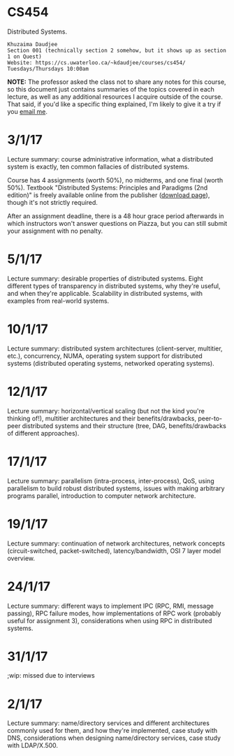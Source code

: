 CS454
=====

Distributed Systems.

    Khuzaima Daudjee
    Section 001 (technically section 2 somehow, but it shows up as section 1 on Quest)
    Website: https://cs.uwaterloo.ca/~kdaudjee/courses/cs454/
    Tuesdays/Thursdays 10:00am

**NOTE:** The professor asked the class not to share any notes for this course, so this document just contains summaries of the topics covered in each lecture, as well as any additional resources I acquire outside of the course. That said, if you'd like a specific thing explained, I'm likely to give it a try if you [email me](mailto:azhang9@gmail.com?subject=CS454).

# 3/1/17

Lecture summary: course administrative information, what a distributed system is exactly, ten common fallacies of distributed systems.

Course has 4 assignments (worth 50%), no midterms, and one final (worth 50%). Textbook "Distributed Systems: Principles and Paradigms (2nd edition)" is freely available online from the publisher ([download page](https://www.distributed-systems.net/index.php/books/distributed-systems/)), though it's not strictly required.

After an assignment deadline, there is a 48 hour grace period afterwards in which instructors won't answer questions on Piazza, but you can still submit your assignment with no penalty.

# 5/1/17

Lecture summary: desirable properties of distributed systems. Eight different types of transparency in distributed systems, why they're useful, and when they're applicable. Scalability in distributed systems, with examples from real-world systems.

# 10/1/17

Lecture summary: distributed system architectures (client-server, multitier, etc.), concurrency, NUMA, operating system support for distributed systems (distributed operating systems, networked operating systems).

# 12/1/17

Lecture summary: horizontal/vertical scaling (but not the kind you're thinking of!), multitier architectures and their benefits/drawbacks, peer-to-peer distributed systems and their structure (tree, DAG, benefits/drawbacks of different approaches).

# 17/1/17

Lecture summary: parallelism (intra-process, inter-process), QoS, using parallelism to build robust distributed systems, issues with making arbitrary programs parallel, introduction to computer network architecture.

# 19/1/17

Lecture summary: continuation of network architectures, network concepts (circuit-switched, packet-switched), latency/bandwidth, OSI 7 layer model overview.

# 24/1/17

Lecture summary: different ways to implement IPC (RPC, RMI, message passing), RPC failure modes, how implementations of RPC work (probably useful for assignment 3), considerations when using RPC in distributed systems.

# 31/1/17

;wip: missed due to interviews

# 2/1/17

Lecture summary: name/directory services and different architectures commonly used for them, and how they're implemented, case study with DNS, considerations when designing name/directory services, case study with LDAP/X.500.

